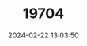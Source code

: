 ---
title: "19704"
category: "Rhynchochydorus australiensis"
draft: false
date: 2024-02-22 13:03:50
languages:
  English: ["Water Flea"]
---